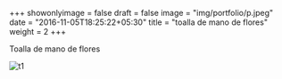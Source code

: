 +++
showonlyimage = false
draft = false
image = "img/portfolio/p.jpeg"
date = "2016-11-05T18:25:22+05:30"
title = "toalla de mano de flores"
weight = 2
+++

Toalla de mano de flores

<!--more-->

![t1][1]

[1]: /img/p.jpeg 

